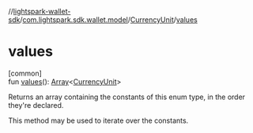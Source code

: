 //[lightspark-wallet-sdk](../../../index.md)/[com.lightspark.sdk.wallet.model](../index.md)/[CurrencyUnit](index.md)/[values](values.md)

# values

[common]\
fun [values](values.md)(): [Array](https://kotlinlang.org/api/latest/jvm/stdlib/kotlin/-array/index.html)&lt;[CurrencyUnit](index.md)&gt;

Returns an array containing the constants of this enum type, in the order they're declared.

This method may be used to iterate over the constants.

